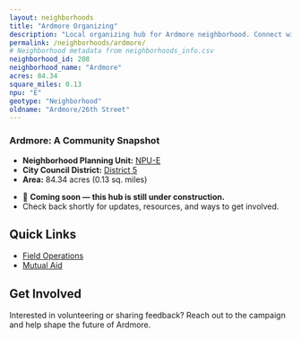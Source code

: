 ```yaml
---
layout: neighborhoods
title: "Ardmore Organizing"
description: "Local organizing hub for Ardmore neighborhood. Connect with field operations, mutual aid, and community organizing efforts."
permalink: /neighborhoods/ardmore/
# Neighborhood metadata from neighborhoods_info.csv
neighborhood_id: 208
neighborhood_name: "Ardmore"
acres: 84.34
square_miles: 0.13
npu: "E"
geotype: "Neighborhood"
oldname: "Ardmore/26th Street"
---
```


### **Ardmore: A Community Snapshot**

  * **Neighborhood Planning Unit:** [NPU-E](https://www.atlantaga.gov/government/departments/city-planning/neighborhood-planning-units/neighborhood-and-npu-contacts)
  * **City Council District:** [District 5](https://citycouncil.atlantaga.gov/council-members/antonio-lewis)
  * **Area:** 84.34 acres (0.13 sq. miles)

- 🚧 **Coming soon — this hub is still under construction.**
- Check back shortly for updates, resources, and ways to get involved.

## Quick Links

- [Field Operations](./field-ops/)
- [Mutual Aid](./mutual-aid/)

## Get Involved

Interested in volunteering or sharing feedback? Reach out to the campaign and help shape the future of Ardmore.
